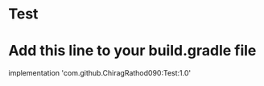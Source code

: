 # Test
# Add this line to your build.gradle file
implementation 'com.github.ChiragRathod090:Test:1.0'
